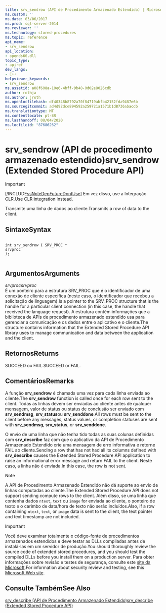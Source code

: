 ```yaml
---
title: srv_sendrow (API de Procedimento Armazenado Estendido) | Microsoft Docs
ms.custom: ''
ms.date: 03/06/2017
ms.prod: sql-server-2014
ms.reviewer: ''
ms.technology: stored-procedures
ms.topic: reference
api_name:
- srv_sendrow
api_location:
- opends60.dll
topic_type:
- apiref
dev_langs:
- C++
helpviewer_keywords:
- srv_sendrow
ms.assetid: a08f608a-10e6-4bff-9b48-0d02e8026cdb
author: rothja
ms.author: jroth
ms.openlocfilehash: df40348b8792a70f84719abfb42152fda9487e6b
ms.sourcegitcommit: ad4d92dce894592a259721a1571b1d8736abacdb
ms.translationtype: MT
ms.contentlocale: pt-BR
ms.lasthandoff: 08/04/2020
ms.locfileid: "87686262"
---
```

# <a name="srv_sendrow-extended-stored-procedure-api"></a><span data-ttu-id="25005-102">srv_sendrow (API de procedimento armazenado estendido)</span><span class="sxs-lookup"><span data-stu-id="25005-102">srv_sendrow (Extended Stored Procedure API)</span></span>
    
> [!IMPORTANT]  
>  [!INCLUDE[ssNoteDepFutureDontUse](../../includes/ssnotedepfuturedontuse-md.md)] <span data-ttu-id="25005-103">Em vez disso, use a Integração CLR.</span><span class="sxs-lookup"><span data-stu-id="25005-103">Use CLR integration instead.</span></span>  
  
 <span data-ttu-id="25005-104">Transmite uma linha de dados ao cliente.</span><span class="sxs-lookup"><span data-stu-id="25005-104">Transmits a row of data to the client.</span></span>  
  
## <a name="syntax"></a><span data-ttu-id="25005-105">Sintaxe</span><span class="sxs-lookup"><span data-stu-id="25005-105">Syntax</span></span>  
  
```  
  
int srv_sendrow ( SRV_PROC *  
srvproc   
);  
  
```  
  
## <a name="arguments"></a><span data-ttu-id="25005-106">Argumentos</span><span class="sxs-lookup"><span data-stu-id="25005-106">Arguments</span></span>  
 <span data-ttu-id="25005-107">*srvproc*</span><span class="sxs-lookup"><span data-stu-id="25005-107">*srvproc*</span></span>  
 <span data-ttu-id="25005-108">É um ponteiro para a estrutura SRV_PROC que é o identificador de uma conexão de cliente específica (neste caso, o identificador que recebeu a solicitação de linguagem).</span><span class="sxs-lookup"><span data-stu-id="25005-108">Is a pointer to the SRV_PROC structure that is the handle for a particular client connection (in this case, the handle that received the language request).</span></span> <span data-ttu-id="25005-109">A estrutura contém informações que a biblioteca de APIs de procedimento armazenado estendido usa para gerenciar a comunicação e os dados entre o aplicativo e o cliente.</span><span class="sxs-lookup"><span data-stu-id="25005-109">The structure contains information that the Extended Stored Procedure API library uses to manage communication and data between the application and the client.</span></span>  
  
## <a name="returns"></a><span data-ttu-id="25005-110">Retornos</span><span class="sxs-lookup"><span data-stu-id="25005-110">Returns</span></span>  
 <span data-ttu-id="25005-111">SUCCEED ou FAIL.</span><span class="sxs-lookup"><span data-stu-id="25005-111">SUCCEED or FAIL.</span></span>  
  
## <a name="remarks"></a><span data-ttu-id="25005-112">Comentários</span><span class="sxs-lookup"><span data-stu-id="25005-112">Remarks</span></span>  
 <span data-ttu-id="25005-113">A função **srv_sendrow** é chamada uma vez para cada linha enviada ao cliente.</span><span class="sxs-lookup"><span data-stu-id="25005-113">The **srv_sendrow** function is called once for each row sent to the client.</span></span> <span data-ttu-id="25005-114">Todas as linhas devem ser enviadas ao cliente antes de qualquer mensagem, valor de status ou status de conclusão ser enviado com **srv_sendmsg**, **srv_status**ou **srv_senddone**.</span><span class="sxs-lookup"><span data-stu-id="25005-114">All rows must be sent to the client before any messages, status values, or completion statuses are sent with **srv_sendmsg**, **srv_status**, or **srv_senddone**.</span></span>  
  
 <span data-ttu-id="25005-115">O envio de uma linha que não tenha tido todas as suas colunas definidas com **srv_describe** faz com que o aplicativo da API de Procedimento Armazenado Estendido crie uma mensagem de erro informativa e retorne FAIL ao cliente.</span><span class="sxs-lookup"><span data-stu-id="25005-115">Sending a row that has not had all its columns defined with **srv_describe** causes the Extended Stored Procedure API application to raise an informational error message and return FAIL to the client.</span></span> <span data-ttu-id="25005-116">Neste caso, a linha não é enviada.</span><span class="sxs-lookup"><span data-stu-id="25005-116">In this case, the row is not sent.</span></span>  
  
> [!NOTE]  
>  <span data-ttu-id="25005-117">A API de Procedimento Armazenado Estendido não dá suporte ao envio de linhas computadas ao cliente.</span><span class="sxs-lookup"><span data-stu-id="25005-117">The Extended Stored Procedure API does not support sending compute rows to the client.</span></span> <span data-ttu-id="25005-118">Além disso, se uma linha que contenha dados `ntext`, `text` ou `image` for enviada ao cliente, o ponteiro de texto e o carimbo de data/hora de texto não serão incluídos.</span><span class="sxs-lookup"><span data-stu-id="25005-118">Also, if a row containing `ntext`, `text`, or `image` data is sent to the client, the text pointer and text timestamp are not included.</span></span>  
  
> [!IMPORTANT]  
>  <span data-ttu-id="25005-119">Você deve examinar totalmente o código-fonte de procedimentos armazenados estendidos e deve testar as DLLs compiladas antes de instalá-las em um servidor de produção.</span><span class="sxs-lookup"><span data-stu-id="25005-119">You should thoroughly review the source code of extended stored procedures, and you should test the compiled DLLs before you install them on a production server.</span></span> <span data-ttu-id="25005-120">Para obter informações sobre revisão e testes de segurança, consulte este [site da Microsoft](https://go.microsoft.com/fwlink/?LinkID=54761&amp;clcid=0x409https://msdn.microsoft.com/security/).</span><span class="sxs-lookup"><span data-stu-id="25005-120">For information about security review and testing, see this [Microsoft Web site](https://go.microsoft.com/fwlink/?LinkID=54761&amp;clcid=0x409https://msdn.microsoft.com/security/).</span></span>  
  
## <a name="see-also"></a><span data-ttu-id="25005-121">Consulte Também</span><span class="sxs-lookup"><span data-stu-id="25005-121">See Also</span></span>  
 [<span data-ttu-id="25005-122">srv_describe &#40;API de Procedimento Armazenado Estendido&#41;</span><span class="sxs-lookup"><span data-stu-id="25005-122">srv_describe &#40;Extended Stored Procedure API&#41;</span></span>](srv-describe-extended-stored-procedure-api.md)  
  
  
